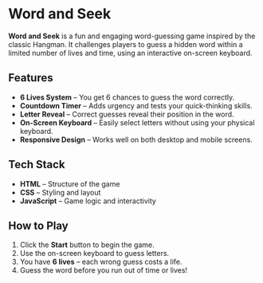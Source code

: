 # Word and Seek

**Word and Seek** is a fun and engaging word-guessing game inspired by the classic Hangman. It challenges players to guess a hidden word within a limited number of lives and time, using an interactive on-screen keyboard.

## Features

- **6 Lives System** – You get 6 chances to guess the word correctly.
- **Countdown Timer** – Adds urgency and tests your quick-thinking skills.
- **Letter Reveal** – Correct guesses reveal their position in the word.
- **On-Screen Keyboard** – Easily select letters without using your physical keyboard.
- **Responsive Design** – Works well on both desktop and mobile screens.

## Tech Stack

- **HTML** – Structure of the game
- **CSS** – Styling and layout
- **JavaScript** – Game logic and interactivity

## How to Play

1. Click the **Start** button to begin the game.
2. Use the on-screen keyboard to guess letters.
3. You have **6 lives** – each wrong guess costs a life.
4. Guess the word before you run out of time or lives!

